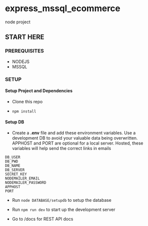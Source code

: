 # express_mssql_ecommerce

node project

## START HERE

### PREREQUISITES

- NODEJS
- MSSQL

### SETUP

#### Setup Project and Dependencies

- Clone this repo

- `npm install`

#### Setup DB

- Create a **.env** file and add these environment variables. Use a development DB to avoid your valuable data being overwritten. APPHOST and PORT are optional for a local server. Hosted, these variables will help send the correct links in emails

```env
DB_USER
DB_PWD
DB_NAME
DB_SERVER
SECRET_KEY
NODEMAILER_EMAIL
NODEMAILER_PASSWORD
APPHOST
PORT
```

- Run `node DATABASE/setupdb` to setup the database

- Run `npm run dev` to start up the development server

- Go to /docs for REST API docs
